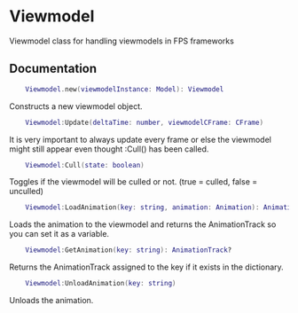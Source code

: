 # Viewmodel
Viewmodel class for handling viewmodels in FPS frameworks

## Documentation
```lua
    Viewmodel.new(viewmodelInstance: Model): Viewmodel
```
Constructs a new viewmodel object.

```lua
    Viewmodel:Update(deltaTime: number, viewmodelCFrame: CFrame)
```
It is very important to always update every frame or else the viewmodel might still appear even thought :Cull() has been called.

```lua
    Viewmodel:Cull(state: boolean)
```
Toggles if the viewmodel will be culled or not. (true = culled, false = unculled)

```lua
    Viewmodel:LoadAnimation(key: string, animation: Animation): AnimationTrack
```
Loads the animation to the viewmodel and returns the AnimationTrack so you can set it as a variable.

```lua
    Viewmodel:GetAnimation(key: string): AnimationTrack?
```
Returns the AnimationTrack assigned to the key if it exists in the dictionary.

```lua
    Viewmodel:UnloadAnimation(key: string)
```
Unloads the animation.
